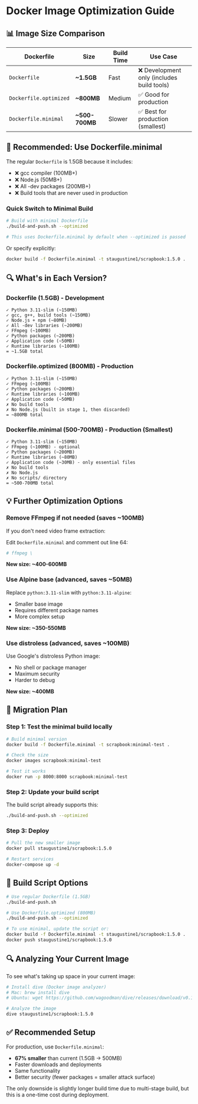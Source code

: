 # Docker Image Optimization Guide

## 📊 Image Size Comparison

| Dockerfile | Size | Build Time | Use Case |
|------------|------|------------|----------|
| `Dockerfile` | **~1.5GB** | Fast | ❌ Development only (includes build tools) |
| `Dockerfile.optimized` | **~800MB** | Medium | ✅ Good for production |
| `Dockerfile.minimal` | **~500-700MB** | Slower | ✅ Best for production (smallest) |

## 🎯 Recommended: Use Dockerfile.minimal

The regular `Dockerfile` is 1.5GB because it includes:
- ❌ gcc compiler (100MB+)
- ❌ Node.js (50MB+)
- ❌ All -dev packages (200MB+)
- ❌ Build tools that are never used in production

### Quick Switch to Minimal Build

```bash
# Build with minimal Dockerfile
./build-and-push.sh --optimized

# This uses Dockerfile.minimal by default when --optimized is passed
```

Or specify explicitly:
```bash
docker build -f Dockerfile.minimal -t staugustine1/scrapbook:1.5.0 .
```

## 🔍 What's in Each Version?

### Dockerfile (1.5GB) - Development
```
✓ Python 3.11-slim (~150MB)
✓ gcc, g++, build tools (~150MB)
✓ Node.js + npm (~80MB)
✓ All -dev libraries (~200MB)
✓ FFmpeg (~100MB)
✓ Python packages (~200MB)
✓ Application code (~50MB)
✓ Runtime libraries (~100MB)
= ~1.5GB total
```

### Dockerfile.optimized (800MB) - Production
```
✓ Python 3.11-slim (~150MB)
✓ FFmpeg (~100MB)
✓ Python packages (~200MB)
✓ Runtime libraries (~100MB)
✓ Application code (~50MB)
✗ No build tools
✗ No Node.js (built in stage 1, then discarded)
= ~800MB total
```

### Dockerfile.minimal (500-700MB) - Production (Smallest)
```
✓ Python 3.11-slim (~150MB)
✓ FFmpeg (~100MB) - optional
✓ Python packages (~200MB)
✓ Runtime libraries (~80MB)
✓ Application code (~30MB) - only essential files
✗ No build tools
✗ No Node.js
✗ No scripts/ directory
= ~500-700MB total
```

## 💡 Further Optimization Options

### Remove FFmpeg if not needed (saves ~100MB)
If you don't need video frame extraction:

Edit `Dockerfile.minimal` and comment out line 64:
```dockerfile
# ffmpeg \
```

**New size: ~400-600MB**

### Use Alpine base (advanced, saves ~50MB)
Replace `python:3.11-slim` with `python:3.11-alpine`:
- Smaller base image
- Requires different package names
- More complex setup

**New size: ~350-550MB**

### Use distroless (advanced, saves ~100MB)
Use Google's distroless Python image:
- No shell or package manager
- Maximum security
- Harder to debug

**New size: ~400MB**

## 🚀 Migration Plan

### Step 1: Test the minimal build locally
```bash
# Build minimal version
docker build -f Dockerfile.minimal -t scrapbook:minimal-test .

# Check the size
docker images scrapbook:minimal-test

# Test it works
docker run -p 8000:8000 scrapbook:minimal-test
```

### Step 2: Update your build script
The build script already supports this:
```bash
./build-and-push.sh --optimized
```

### Step 3: Deploy
```bash
# Pull the new smaller image
docker pull staugustine1/scrapbook:1.5.0

# Restart services
docker-compose up -d
```

## 📝 Build Script Options

```bash
# Use regular Dockerfile (1.5GB)
./build-and-push.sh

# Use Dockerfile.optimized (800MB)
./build-and-push.sh --optimized

# To use minimal, update the script or:
docker build -f Dockerfile.minimal -t staugustine1/scrapbook:1.5.0 .
docker push staugustine1/scrapbook:1.5.0
```

## 🔍 Analyzing Your Current Image

To see what's taking up space in your current image:

```bash
# Install dive (Docker image analyzer)
# Mac: brew install dive
# Ubuntu: wget https://github.com/wagoodman/dive/releases/download/v0.10.0/dive_0.10.0_linux_amd64.deb && sudo dpkg -i dive_0.10.0_linux_amd64.deb

# Analyze the image
dive staugustine1/scrapbook:1.5.0
```

## ✅ Recommended Setup

For production, use `Dockerfile.minimal`:
- **67% smaller** than current (1.5GB → 500MB)
- Faster downloads and deployments
- Same functionality
- Better security (fewer packages = smaller attack surface)

The only downside is slightly longer build time due to multi-stage build, but this is a one-time cost during deployment.

